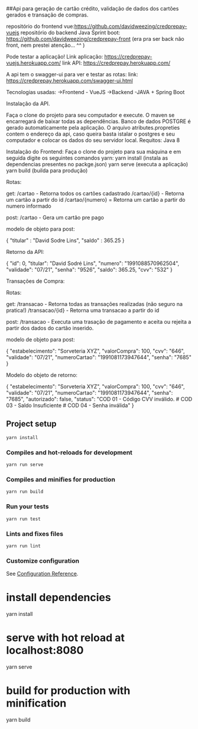##Api para geração de cartão crédito, validação de dados dos cartões gerados e transação de compras.

repositório do frontend vue:https://github.com/davidweezing/credprepay-vuejs repositório do backend Java Sprint boot: https://github.com/davidweezing/credprepay-front (era pra ser back não front, nem prestei atenção... ^^ )

Pode testar a aplicação! Link aplicação: https://credprepay-vuejs.herokuapp.com/ link API: https://credprepay.herokuapp.com/

A api tem o swagger-ui para ver e testar as rotas: link: https://credprepay.herokuapp.com/swagger-ui.html

Tecnologias usadas: ->Frontend - VueJS ->Backend -JAVA + Spring Boot

Instalação da API.

Faça o clone do projeto para seu computador e execute. O maven se encarregará de baixar todas as dependências. Banco de dados POSTGRE é gerado automaticamente pela aplicação. O arquivo atributes.propreties contem o endereço da api, caso queira basta istalar o postgres e seu computador e colocar os dados do seu servidor local. Requitos: Java 8

Instalação do Frontend: Faça o clone do projeto para sua máquina e em seguida digite os seguintes comandos yarn: yarn install (instala as dependencias presentes no packge.json) yarn serve (executa a aplicação) yarn build (builda para produção)

Rotas:

get: /cartao - Retorna todos os cartões cadastrado /cartao/{id} - Retorna um cartão a partir do id /cartao/{numero} = Retorna um cartão a partir do numero informado

post: /cartao - Gera um cartão pre pago

modelo de objeto para post:

{ "titular" : "David Sodre Lins", "saldo" : 365.25 }

Retorno da API:

{ "id": 0, "titular": "David Sodré Lins", "numero": "1991088570962504", "validade": "07/21", "senha": "9526", "saldo": 365.25, "cvv": "532" }

Transações de Compra:

Rotas:

get: /transacao - Retorna todas as transações realizadas (não seguro na pratica!) /transacao/{id} - Retorna uma transacao a partir do id

post: /transacao - Executa uma trasação de pagamento e aceita ou rejeita a partir dos dados do cartão inserido.

modelo de objeto para post:

{ "estabelecimento": "Sorveteria XYZ", "valorCompra": 100, "cvv": "646", "validade": "07/21", "numeroCartao": "1991081173947644", "senha": "7685" }

Modelo do objeto de retorno:

{ "estabelecimento": "Sorveteria XYZ", "valorCompra": 100, "cvv": "646", "validade": "07/21", "numeroCartao": "1991081173947644", "senha": "7685", "autorizado": false, "status": "COD 01 - Código CVV inválido. # COD 03 - Saldo Insuficiente # COD 04 - Senha inválida" }

## Project setup
```
yarn install
```

### Compiles and hot-reloads for development
```
yarn run serve
```

### Compiles and minifies for production
```
yarn run build
```

### Run your tests
```
yarn run test
```

### Lints and fixes files
```
yarn run lint
```

### Customize configuration
See [Configuration Reference](https://cli.vuejs.org/config/).


# install dependencies
yarn install

# serve with hot reload at localhost:8080
yarn serve

# build for production with minification
yarn build
